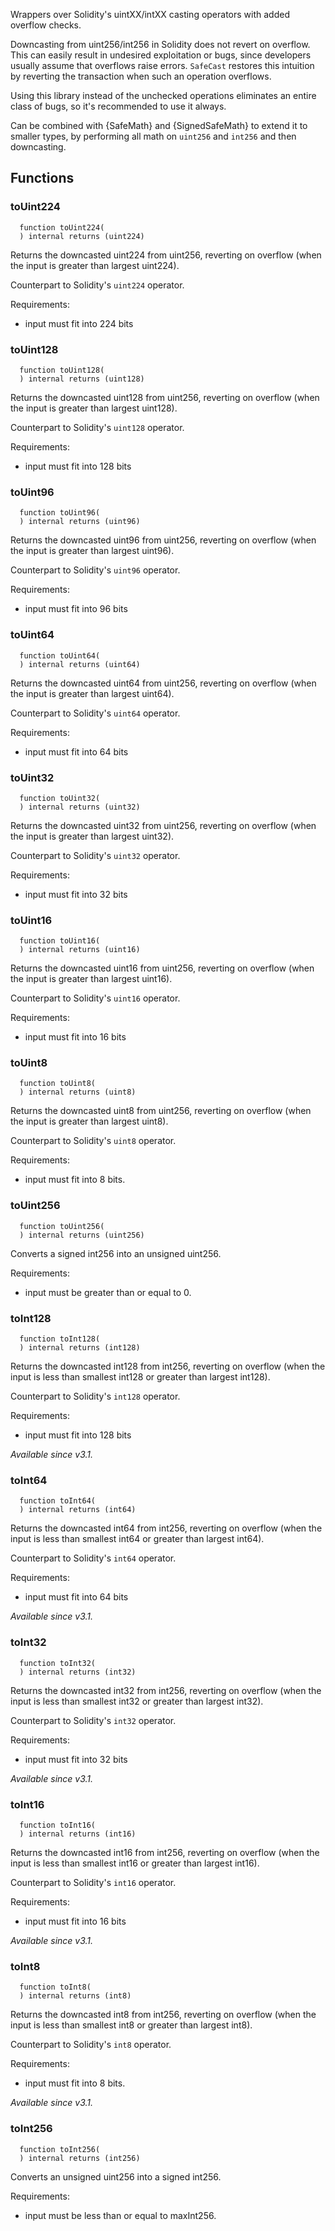 
Wrappers over Solidity's uintXX/intXX casting operators with added overflow
checks.

Downcasting from uint256/int256 in Solidity does not revert on overflow. This can
easily result in undesired exploitation or bugs, since developers usually
assume that overflows raise errors. `SafeCast` restores this intuition by
reverting the transaction when such an operation overflows.

Using this library instead of the unchecked operations eliminates an entire
class of bugs, so it's recommended to use it always.

Can be combined with {SafeMath} and {SignedSafeMath} to extend it to smaller types, by performing
all math on `uint256` and `int256` and then downcasting.

## Functions
### toUint224
```solidity
  function toUint224(
  ) internal returns (uint224)
```

Returns the downcasted uint224 from uint256, reverting on
overflow (when the input is greater than largest uint224).

Counterpart to Solidity's `uint224` operator.

Requirements:

- input must fit into 224 bits


### toUint128
```solidity
  function toUint128(
  ) internal returns (uint128)
```

Returns the downcasted uint128 from uint256, reverting on
overflow (when the input is greater than largest uint128).

Counterpart to Solidity's `uint128` operator.

Requirements:

- input must fit into 128 bits


### toUint96
```solidity
  function toUint96(
  ) internal returns (uint96)
```

Returns the downcasted uint96 from uint256, reverting on
overflow (when the input is greater than largest uint96).

Counterpart to Solidity's `uint96` operator.

Requirements:

- input must fit into 96 bits


### toUint64
```solidity
  function toUint64(
  ) internal returns (uint64)
```

Returns the downcasted uint64 from uint256, reverting on
overflow (when the input is greater than largest uint64).

Counterpart to Solidity's `uint64` operator.

Requirements:

- input must fit into 64 bits


### toUint32
```solidity
  function toUint32(
  ) internal returns (uint32)
```

Returns the downcasted uint32 from uint256, reverting on
overflow (when the input is greater than largest uint32).

Counterpart to Solidity's `uint32` operator.

Requirements:

- input must fit into 32 bits


### toUint16
```solidity
  function toUint16(
  ) internal returns (uint16)
```

Returns the downcasted uint16 from uint256, reverting on
overflow (when the input is greater than largest uint16).

Counterpart to Solidity's `uint16` operator.

Requirements:

- input must fit into 16 bits


### toUint8
```solidity
  function toUint8(
  ) internal returns (uint8)
```

Returns the downcasted uint8 from uint256, reverting on
overflow (when the input is greater than largest uint8).

Counterpart to Solidity's `uint8` operator.

Requirements:

- input must fit into 8 bits.


### toUint256
```solidity
  function toUint256(
  ) internal returns (uint256)
```

Converts a signed int256 into an unsigned uint256.

Requirements:

- input must be greater than or equal to 0.


### toInt128
```solidity
  function toInt128(
  ) internal returns (int128)
```

Returns the downcasted int128 from int256, reverting on
overflow (when the input is less than smallest int128 or
greater than largest int128).

Counterpart to Solidity's `int128` operator.

Requirements:

- input must fit into 128 bits

_Available since v3.1._


### toInt64
```solidity
  function toInt64(
  ) internal returns (int64)
```

Returns the downcasted int64 from int256, reverting on
overflow (when the input is less than smallest int64 or
greater than largest int64).

Counterpart to Solidity's `int64` operator.

Requirements:

- input must fit into 64 bits

_Available since v3.1._


### toInt32
```solidity
  function toInt32(
  ) internal returns (int32)
```

Returns the downcasted int32 from int256, reverting on
overflow (when the input is less than smallest int32 or
greater than largest int32).

Counterpart to Solidity's `int32` operator.

Requirements:

- input must fit into 32 bits

_Available since v3.1._


### toInt16
```solidity
  function toInt16(
  ) internal returns (int16)
```

Returns the downcasted int16 from int256, reverting on
overflow (when the input is less than smallest int16 or
greater than largest int16).

Counterpart to Solidity's `int16` operator.

Requirements:

- input must fit into 16 bits

_Available since v3.1._


### toInt8
```solidity
  function toInt8(
  ) internal returns (int8)
```

Returns the downcasted int8 from int256, reverting on
overflow (when the input is less than smallest int8 or
greater than largest int8).

Counterpart to Solidity's `int8` operator.

Requirements:

- input must fit into 8 bits.

_Available since v3.1._


### toInt256
```solidity
  function toInt256(
  ) internal returns (int256)
```

Converts an unsigned uint256 into a signed int256.

Requirements:

- input must be less than or equal to maxInt256.


